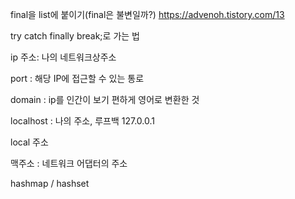 final을 list에 붙이기(final은 불변일까?) https://advenoh.tistory.com/13

try catch finally   break;로 가는 법

ip 주소: 나의 네트워크상주소


port : 해당 IP에 접근할 수 있는 통로


domain : ip를 인간이 보기 편하게 영어로 변환한 것


localhost : 나의 주소, 루프백 127.0.0.1


local 주소


맥주소 : 네트워크 어댑터의 주소



hashmap / hashset
